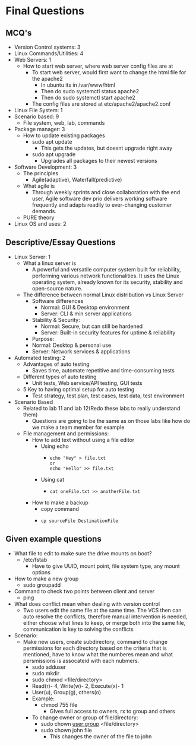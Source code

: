 # Final Questions
## MCQ's
* Version Control systems: 3
* Linux Commands/Utilities: 4
* Web Servers: 1
  * How to start web server, where web server config files are at
    * To start web server, would first want to change the html file for the apache2
      * In ubuntu its in /var/www/html
      * Then do sudo systemctl status apache2
      * Then do sudo systemctl start apache2
    * The config files are stored at etc/apache2/apache2.conf
* Linux File System: 1
* Scenario based: 9
  * File system, web, lab, commands
* Package manager: 3
  * How to update existing packages
    * sudo apt update
      * This gets the updates, but doesnt upgrade right away
    * sudo apt upgrade
      * Upgrades all packages to their newest versions
* Software Development: 3
  * The principles
    * Agile(adaptive), Waterfall(predictive)
  * What agile is
    * Through weekly sprints and close collaboration with the end user, Agile software dev prio delivers working software frequently and adapts readily to ever-changing customer demands.
  * PURE theory
* Linux OS and uses: 2

## Descriptive/Essay Questions
* Linux Server: 1
  * What a linux server is
     * A powerful and versatile computer system built for reliability, performing various network functionalities. It uses the Linux operating system, already known for its security, stability and open-source nature. 
  * The difference between normal Linux distribution vs Linux Server
     * Software differences
       * Normal: GUI & Desktop environment
       * Server: CLI & min server applications
     * Stability & Security:
       * Normal: Secure, but can still be hardened
       * Server: Built-in security features for uptime & reliability
     *  Purpose:
       *  Normal: Desktop & personal use
       *  Server: Network services & applications
* Automated testing: 2
   * Advantages of auto testing
     * Saves time, automate repetitive and time-consuming tests
   * Different types of auto testing
     * Unit tests, Web service/API testing, GUI tests
   * 5 Key to having optimal setup for auto testing
     * Test strategy, test plan, test cases, test data, test environment
* Scenario Based
  * Related to lab 11 and lab 12(Redo these labs to really understand them)
    * Questions are going to be the same as on those labs like how do we make a team member for example
  * File management and permissions:
    * How to add text without using a file editor
      * Using echo
        * ```
          echo "Hey" > file.txt
          or
          echo "Hello" >> file.txt
          ```
      * Using cat
        * ```
          cat oneFile.txt >> anotherFile.txt
          ```
    * How to make a backup
      *  copy command
      *  ```
         cp sourceFile DestinationFile
         ```

## Given example questions
* What file to edit to make sure the drive mounts on boot?
  * /etc/fstab
    * Have to give UUID, mount point, file system type, any mount options
* How to make a new group
  * sudo groupadd <groupname>
* Command to check two points between client and server
  * ping <serverIp>
* What does conflict mean when dealing with version control
  * Two users edit the same file at the same time. The VCS then can auto resolve the conflicts, therefore manual intervention is needed, either choose what lines to keep, or merge both into the same file, communication is key to solving the conflicts
* Scenario:
  * Make new users, create subdirectory, command to change permissions for each directory based on the criteria that is mentioned, have to know what the numberes mean and what persmissions is assocateid with each nubmers.
    * sudo adduser <username>
    * sudo mkdir <dirName>
    * sudo chmod <permissions> <file/directory>
    * Read(r)- 4, Write(w)- 2, Execute(x)- 1
    * User(u), Group(g), others(o)
    * Example:
      * chmod 755 file
        * GIves full access to owners, rx to group and others
    * To change owner or group of file/directory:
      * sudo chown <user:group> <file/directory>
      * sudo chown john file
        * This changes the owner of the file to john
